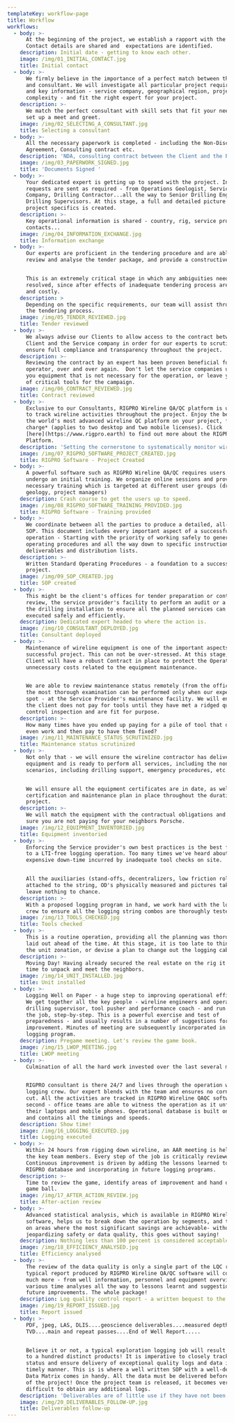 ```yaml
---
templateKey: workflow-page
title: Workflow
workflows:
  - body: >-
      At the beginning of the project, we establish a rapport with the client.
      Contact details are shared and  expectations are identified.
    description: Initial date - getting to know each other.
    image: /img/01_INITIAL_CONTACT.jpg
    title: Initial contact
  - body: >-
      We firmly believe in the importance of a perfect match between the client
      and consultant. We will investigate all particular project requirements
      and key information - service company, geographical region, project
      complexity - and fit the right expert for your project.
    description: >-
      We match the perfect consultant with skill sets that fit your needs and
      set up a meet and greet.
    image: /img/02_SELECTING_A_CONSULTANT.jpg
    title: Selecting a consultant
  - body: >-
      All the necessary paperwork is completed - including the Non-Disclosure
      Agreement, Consulting contract etc.
    description: 'NDA, consulting contract between the Client and the RIGPRO team.'
    image: /img/03_PAPERWORK_SIGNED.jpg
    title: 'Documents Signed '
  - body: >-
      Your dedicated expert is getting up to speed with the project. Information
      requests are sent as required - from Operations Geologist, Service
      Company, Drilling Contractor...all the way to Senior Drilling Engineer and
      Drilling Supervisors. At this stage, a full and detailed picture of the
      project specifics is created.
    description: >-
      Key operational information is shared - country, rig, service provider,
      contacts...
    image: /img/04_INFORMATION_EXCHANGE.jpg
    title: Information exchange
  - body: >-
      Our experts are proficient in the tendering procedure and are able to
      review and analyse the tender package, and provide a constructive input.


      This is an extremely critical stage in which any ambiguities need to be
      resolved, since after effects of inadequate tendering process are severe
      and costly.
    description: >
      Depending on the specific requirements, our team will assist throughout
      the tendering process.
    image: /img/05_TENDER_REVIEWED.jpg
    title: Tender reviewed
  - body: >-
      We always advise our Clients to allow access to the contract between the
      Client and the Service company in order for our experts to scrutinize, to
      ensure full compliance and transparency throughout the project.
    description: >-
      Reviewing the contract by an expert has been proven beneficial for the
      operator, over and over again.  Don't let the service companies up sell
      you equipment that is not necessary for the operation, or leave you short
      of critical tools for the campaign.
    image: /img/06_CONTRACT_REVIEWED.jpg
    title: Contract reviewed
  - body: >-
      Exclusive to our Consultants, RIGPRO Wireline QA/QC platform is utilized
      to track wireline activities throughout the project. Enjoy the benefits of
      the world's most advanced wireline QC platform on your project, free of
      charge* (applies to two desktop and two mobile licenses). Click
      [here](https://www.rigpro.earth) to find out more about the RIGPRO QAQC
      Platform.
    description: 'Setting the cornerstone to systematically monitor wireline activities. '
    image: /img/07_RIGPRO_SOFTWARE_PROJECT_CREATED.jpg
    title: RIGPRO Software - Project Created
  - body: >-
      A powerful software such as RIGPRO Wireline QA/QC requires users to
      undergo an initial training. We organize online sessions and provide
      necessary training which is targeted at different user groups (drilling,
      geology, project managers)
    description: Crash course to get the users up to speed.
    image: /img/08_RIGPRO_SOFTWARE_TRAINING_PROVIDED.jpg
    title: RIGPRO Software - Training provided
  - body: >-
      We coordinate between all the parties to produce a detailed, all-inclusive
      SOP. This document includes every important aspect of a successful
      operation - Starting with the priority of working safely to general
      operating procedures and all the way down to specific instructions on
      deliverables and distribution lists.
    description: >-
      Written Standard Operating Procedures - a foundation to a successful
      project.
    image: /img/09_SOP_CREATED.jpg
    title: SOP created
  - body: >-
      This might be the client's offices for tender preparation or contract
      review, the service provider's facility to perform an audit or a visit to
      the drilling installation to ensure all the planned services can be
      executed safely and efficiently.
    description: Dedicated expert headed to where the action is.
    image: /img/10_CONSULTANT_DEPLOYED.jpg
    title: Consultant deployed
  - body: >-
      Maintenance of wireline equipment is one of the important aspects of a
      successful project. This can not be over-stressed. At this stage, our
      Client will have a robust Contract in place to protect the Operator from
      unnecessary costs related to the equipment maintenance.


      We are able to review maintenance status remotely (from the office) but
      the most thorough examination can be performed only when our expert is on
      spot - at the Service Provider's maintenance facility. We will ensure that
      the client does not pay for tools until they have met a ridged quality
      control inspection and are fit for purpose.
    description: >-
      How many times have you ended up paying for a pile of tool that didn't
      even work and then pay to have them fixed? 
    image: /img/11_MAINTENANCE_STATUS_SCRUTINIZED.jpg
    title: Maintenance status scrutinized
  - body: >-
      Not only that - we will ensure the wireline contractor has delivered the
      equipment and is ready to perform all services, including the non-routine
      scenarios, including drilling support, emergency procedures, etc.


      We will ensure all the equipment certificates are in date, as well as a
      certification and maintenance plan in place throughout the duration of the
      project.
    description: >-
      We will match the equipment with the contractual obligations and ensure
      sure you are not paying for your neighbors Porsche.
    image: /img/12_EQUIPMENT_INVENTORIED.jpg
    title: Equipment inventoried
  - body: >-
      Enforcing the Service provider's own best practices is the best forerunner
      to a LTI-free logging operation. Too many times we've heard about the
      expensive down-time incurred by inadequate tool checks on site.


      All the auxiliaries (stand-offs, decentralizers, low friction rollers) are
      attached to the string, OD's physically measured and pictures taken. We
      leave nothing to chance.
    description: >-
      With a proposed logging program in hand, we work hard with the logging
      crew to ensure all the logging string combos are thoroughly tested.
    image: /img/13_TOOLS_CHECKED.jpg
    title: Tools checked
  - body: >-
      This is a routine operation, providing all the planning was thoroughly
      laid out ahead of the time. At this stage, it is too late to think about
      the unit zonation, or devise a plan to change out the logging cable!
    description: >-
      Moving Day! Having already secured the real estate on the rig it is now
      time to unpack and meet the neighbors. 
    image: /img/14_UNIT_INSTALLED.jpg
    title: Unit installed
  - body: >-
      Logging Well on Paper - a huge step to improving operational efficiency.
      We get together all the key people - wireline engineers and operators,
      drilling supervisor, tool pusher and performance coach - and run through
      the job, step-by-step. This is a powerful exercise and test of
      preparedness - and usually results in a number of suggestions for
      improvement. Minutes of meeting are subsequently incorporated in the final
      logging program.
    description: Pregame meeting. Let's review the game book.
    image: /img/15_LWOP_MEETING.jpg
    title: LWOP meeting
  - body: >-
      Culmination of all the hard work invested over the last several months.


      RIGPRO consultant is there 24/7 and lives through the operation with the
      logging crew. Our expert blends with the team and ensures no corners are
      cut. All the activities are tracked in RIGPRO Wireline QAQC software to a
      second - office teams are able to witness the operation as it unfolds, on
      their laptops and mobile phones. Operational database is built on the go,
      and contains all the timings and speeds.
    description: Show time!
    image: /img/16_LOGGING_EXECUTED.jpg
    title: Logging executed
  - body: >-
      Within 24 hours from rigging down wireline, an AAR meeting is held with
      the key team members. Every step of the job is critically reviewed.
      Continuous improvement is driven by adding the lessons learned to the
      RIGPRO database and incorporating in future logging programs.
    description: >-
      Time to review the game, identify areas of improvement and hand out the
      game ball.
    image: /img/17_AFTER_ACTION_REVIEW.jpg
    title: After-action review
  - body: >-
      Advanced statistical analysis, which is available in RIGPRO Wireline QA/QC
      software, helps us to break down the operation by segments, and to focus
      on areas where the most significant savings are achievable- without
      jeopardizing safety or data quality, this goes without saying!
    description: Nothing less than 100 percent is considered acceptable!
    image: /img/18_EFFICIENCY_ANALYSED.jpg
    title: Efficiency analysed
  - body: >-
      The review of the data quality is only a single part of the LQC report. A
      typical report produced by RIGPRO Wireline QA/QC software will contain
      much more - from well information, personnel and equipment overview,
      various time analyses all the way to lessons learnt and suggestions for
      future improvements. The whole package!
    description: Log quality control report - a written bequest to the logging operation.
    image: /img/19_REPORT_ISSUED.jpg
    title: Report issued
  - body: >-
      PDF, jpeg, LAS, DLIS....geoscience deliverables....measured depth and
      TVD....main and repeat passes....End of Well Report.....


      Believe it or not, a typical exploration logging job will result in close
      to a hundred distinct products! It is imperative to closely track the
      status and ensure delivery of exceptional quality logs and data in a
      timely manner. This is is where a well written SOP with a well-defined
      Data Matrix comes in handy. All the data must be delivered before the end
      of the project! Once the project team is released, it becomes very
      difficult to obtain any additional logs.
    description: 'Deliverables are of little use if they have not been...well, delivered.'
    image: /img/20_DELIVERABLES_FOLLOW-UP.jpg
    title: Deliverables follow-up
---
```



